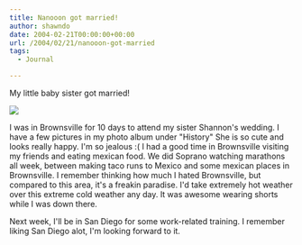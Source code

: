```yaml
---
title: Nanooon got married!
author: shawndo
date: 2004-02-21T00:00:00+00:00
url: /2004/02/21/nanooon-got-married
tags:
  - Journal

---
```

My little baby sister got married!  

![](/images/2004/02/20040221-nanoon_married.jpg)

I was in Brownsville for 10 days to attend my sister Shannon's wedding. I have a few pictures in my photo album under "History" She is so cute and looks really happy. I'm so jealous :( I had a good time in Brownsville visiting my friends and eating mexican food. We did Soprano watching marathons all week, between making taco runs to Mexico and some mexican places in Brownsville. I remember thinking how much I hated Brownsville, but compared to this area, it's a freakin paradise. I'd take extremely hot weather over this extreme cold weather any day. It was awesome wearing shorts while I was down there.  

Next week, I'll be in San Diego for some work-related training. I remember liking San Diego alot, I'm looking forward to it.
